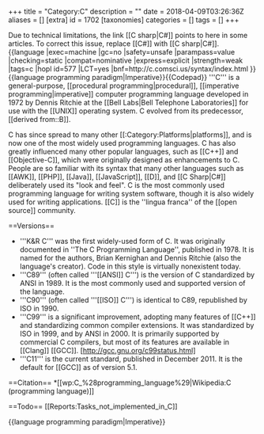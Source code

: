 +++
title = "Category:C"
description = ""
date = 2018-04-09T03:26:36Z
aliases = []
[extra]
id = 1702
[taxonomies]
categories = []
tags = []
+++

<div class="messagebox">Due to technical limitations, the link [[C sharp|C#]] points to here in some articles. To correct this issue, replace <nowiki>[[C#]] with [[C sharp|C#]]</nowiki>.</div>
{{language
|exec=machine
|gc=no
|safety=unsafe
|parampass=value
|checking=static
|compat=nominative
|express=explicit
|strength=weak
|tags=c
|hopl id=577
|LCT=yes
|bnf=http://c.comsci.us/syntax/index.html
}}{{language programming paradigm|Imperative}}{{Codepad}}
'''C''' is a general-purpose, [[procedural programming|procedural]], [[imperative programming|imperative]] computer programming language developed in 1972 by Dennis Ritchie at the [[Bell Labs|Bell Telephone Laboratories]] for use with the [[UNIX]] operating system. C evolved from its predecessor, [[derived from::B]].

C has since spread to many other [[:Category:Platforms|platforms]], and is now one of the most widely used programming languages. C has also greatly influenced many other popular languages, such as [[C++]] and [[Objective-C]], which were originally designed as enhancements to C. People are so familiar with its syntax that many other languages such as [[AWK]], [[PHP]], [[Java]], [[JavaScript]], [[D]], and [[C Sharp|C#]] deliberately used its "look and feel". C is the most commonly used programming language for writing system software, though it is also widely used for writing applications. [[C]] is the ''lingua franca'' of the [[open source]] community.

==Versions==
* '''K&R C''' was the first widely-used form of C. It was originally documented in ''The C Programming Language'', published in 1978. It is named for the authors, Brian Kernighan and Dennis Ritchie (also the language's creator). Code in this style is virtually nonexistent today.
* '''C89''' (often called '''[[ANSI]] C''') is the version of C standardized by ANSI in 1989. It is the most commonly used and supported version of the language.
* '''C90''' (often called '''[[ISO]] C''') is identical to C89, republished by ISO in 1990. 
* '''C99''' is a significant improvement, adopting many features of [[C++]] and standardizing common compiler extensions. It was standardized by ISO in 1999, and by ANSI in 2000. It is primarily supported by commercial C compilers, but most of its features are available in [[Clang]] [[GCC]]. [http://gcc.gnu.org/c99status.html]
* '''C11''' is the current standard, published in December 2011. It is the default for [[GCC]] as of version 5.1.

==Citation==
*[[wp:C_%28programming_language%29|Wikipedia:C (programming language)]]

==Todo==
[[Reports:Tasks_not_implemented_in_C]]

{{language programming paradigm|Imperative}}
